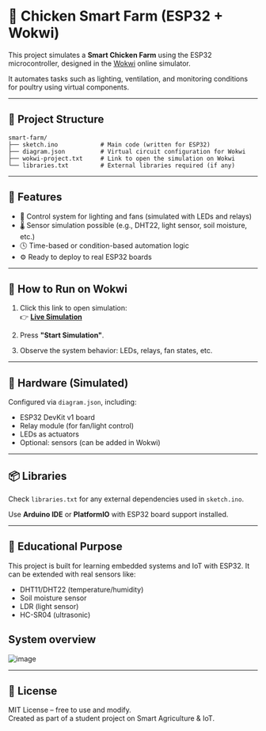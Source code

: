 # 🐔 Chicken Smart Farm (ESP32 + Wokwi)

This project simulates a **Smart Chicken Farm** using the ESP32 microcontroller, designed in the [Wokwi](https://wokwi.com) online simulator.

It automates tasks such as lighting, ventilation, and monitoring conditions for poultry using virtual components.

---

## 📂 Project Structure

```
smart-farm/
├── sketch.ino            # Main code (written for ESP32)
├── diagram.json          # Virtual circuit configuration for Wokwi
├── wokwi-project.txt     # Link to open the simulation on Wokwi
└── libraries.txt         # External libraries required (if any)
```

---

## 🔧 Features

- 🧠 Control system for lighting and fans (simulated with LEDs and relays)
- 🌡️ Sensor simulation possible (e.g., DHT22, light sensor, soil moisture, etc.)
- 🕓 Time-based or condition-based automation logic
- ⚙️ Ready to deploy to real ESP32 boards

---

## 🚀 How to Run on Wokwi

1. Click this link to open simulation:  
   👉 **[Live Simulation](https://wokwi.com/projects/407033391730481153)**

2. Press **"Start Simulation"**.

3. Observe the system behavior: LEDs, relays, fan states, etc.

---

## 🧰 Hardware (Simulated)

Configured via `diagram.json`, including:
- ESP32 DevKit v1 board
- Relay module (for fan/light control)
- LEDs as actuators
- Optional: sensors (can be added in Wokwi)

---

## 📦 Libraries

Check `libraries.txt` for any external dependencies used in `sketch.ino`.

Use **Arduino IDE** or **PlatformIO** with ESP32 board support installed.

---

## 🧠 Educational Purpose

This project is built for learning embedded systems and IoT with ESP32.
It can be extended with real sensors like:
- DHT11/DHT22 (temperature/humidity)
- Soil moisture sensor
- LDR (light sensor)
- HC-SR04 (ultrasonic)
## System overview
![image](https://github.com/user-attachments/assets/d3b13422-3a95-49c9-a5f1-5d18a3148d73)


---

## 📜 License

MIT License – free to use and modify.  
Created as part of a student project on Smart Agriculture & IoT.
